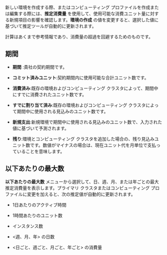 新しい環境を作成する際、またはコンピューティング プロファイルを作成または編集する際には、**推定消費量** を使用して、使用可能な消費ユニット量に対する新規項目の影響を確認します。**環境の作成** の値を変更すると、選択した値に基づいて推定ツールが自動的に更新されます。

計算はあくまで参考情報であり、消費量の超過を回避するためのものです。

期間
----

-   **期間** :貴社の契約期間です。

-   **コミット済みユニット**:契約期間内に使用可能な合計ユニット数です。

-   **消費済み**:既存の環境およびコンピューティング クラスタによって、期間中にすでに消費されたユニット数です。

-   **すでに割り当て済み**:既存の環境およびコンピューティング クラスタによって期間中に使用される見込みのユニット数です。

-   **新規支出**:新規環境で期間中に使用される見込みのユニット数で、入力された値に基づいて予測されます。

-   **残り**:環境とコンピューティング クラスタを追加した場合の、残り見込みユニット数です。数値がマイナスの場合は、現在ユニット代を月単位で支払っていることを意味します。

以下あたりの最大数
------------------

**以下あたりの最大数** メニューから選択して、日、週、月、または年ごとの最大推定消費量を表示します。プライマリ クラスタまたはコンピューティング プロファイルに変更を加えると、次の推定値が自動的に更新されます。

-   1日あたりのアクティブ時間

-   1時間あたりのユニット数

-   インスタンス数

-   \<週、月、年\> の日数

-   \<日ごと、週ごと、月ごと、年ごと\> の消費量
